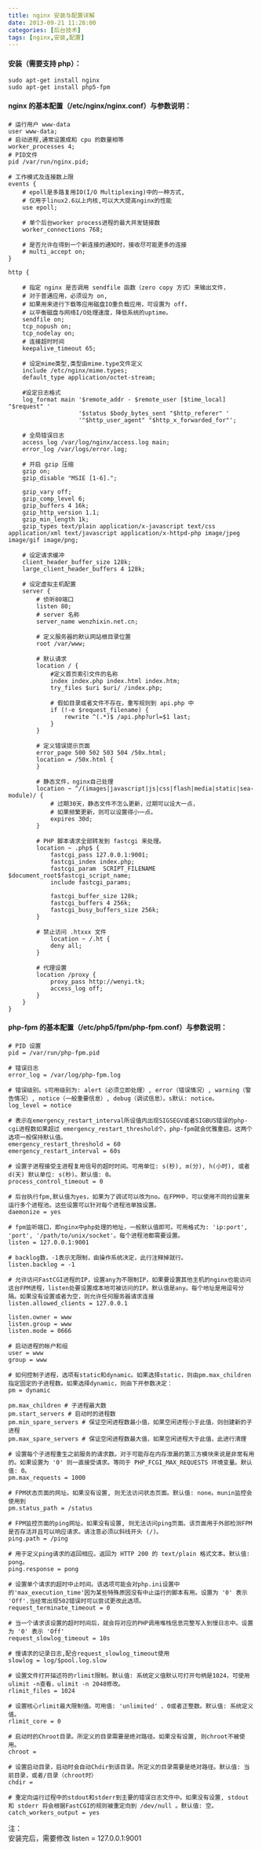 ```yaml
---
title: nginx 安装与配置详解
date: 2013-09-21 11:28:00
categories: [后台技术]
tags: [nginx,安装,配置]
---
```


#### 安装（需要支持 php）：

    sudo apt-get install nginx
    sudo apt-get install php5-fpm
    
#### nginx 的基本配置（/etc/nginx/nginx.conf）与参数说明：

    # 运行用户 www-data
    user www-data;
    # 启动进程,通常设置成和 cpu 的数量相等
    worker_processes 4;
    # PID文件
    pid /var/run/nginx.pid;
    
    # 工作模式及连接数上限
    events {
        # epoll是多路复用IO(I/O Multiplexing)中的一种方式,
        # 仅用于linux2.6以上内核,可以大大提高nginx的性能
        use epoll; 
    
        # 单个后台worker process进程的最大并发链接数    
        worker_connections 768;    
        
        # 是否允许在得到一个新连接的通知时，接收尽可能更多的连接
        # multi_accept on;
    }
    
    http {
    
        # 指定 nginx 是否调用 sendfile 函数（zero copy 方式）来输出文件，
        # 对于普通应用，必须设为 on,
        # 如果用来进行下载等应用磁盘IO重负载应用，可设置为 off，
        # 以平衡磁盘与网络I/O处理速度，降低系统的uptime。
        sendfile on;
        tcp_nopush on;
        tcp_nodelay on;
        # 连接超时时间
        keepalive_timeout 65;
        
        # 设定mime类型,类型由mime.type文件定义
        include /etc/nginx/mime.types;
        default_type application/octet-stream;
        
        #设定日志格式
        log_format main '$remote_addr - $remote_user [$time_local] "$request" '
                        '$status $body_bytes_sent "$http_referer" '
                        '"$http_user_agent" "$http_x_forwarded_for"';
    
        # 全局错误日志
        access_log /var/log/nginx/access.log main;
        error_log /var/logs/error.log;
    
        # 开启 gzip 压缩
        gzip on;
        gzip_disable "MSIE [1-6].";

        gzip_vary off;
        gzip_comp_level 6;
        gzip_buffers 4 16k;
        gzip_http_version 1.1;
        gzip_min_length 1k;
        gzip_types text/plain application/x-javascript text/css application/xml text/javascript application/x-httpd-php image/jpeg image/gif image/png;
    
        # 设定请求缓冲
        client_header_buffer_size 128k;
        large_client_header_buffers 4 128k;
    
        # 设定虚拟主机配置
        server {
            # 侦听80端口
            listen 80;
            # server 名称
            server_name wenzhixin.net.cn;
    
            # 定义服务器的默认网站根目录位置
            root /var/www;
    
            # 默认请求
            location / {
                #定义首页索引文件的名称
                index index.php index.html index.htm;
                try_files $uri $uri/ /index.php;
                
                # 假如目录或者文件不存在，重写规则到 api.php 中
                if (!-e $request_filename) {
                    rewrite ^(.*)$ /api.php?url=$1 last;
                }
            }
    
            # 定义错误提示页面
            error_page 500 502 503 504 /50x.html;
            location = /50x.html {
            }
    
            # 静态文件，nginx自己处理
            location ~ ^/(images|javascript|js|css|flash|media|static|sea-module)/ {
                # 过期30天，静态文件不怎么更新，过期可以设大一点，
                # 如果频繁更新，则可以设置得小一点。
                expires 30d;
            }
    
            # PHP 脚本请求全部转发到 fastcgi 来处理。           
            location ~ .php$ {
                fastcgi_pass 127.0.0.1:9001;
                fastcgi_index index.php;
                fastcgi_param  SCRIPT_FILENAME $document_root$fastcgi_script_name;
                include fastcgi_params;
                
                fastcgi_buffer_size 128k;
                fastcgi_buffers 4 256k;
                fastcgi_busy_buffers_size 256k;
            }
    
            # 禁止访问 .htxxx 文件
                location ~ /.ht {
                deny all;
            }
    
            # 代理设置
            location /proxy {
                proxy_pass http://wenyi.tk;
                access_log off;
            }
        }
    }
 
#### php-fpm 的基本配置（/etc/php5/fpm/php-fpm.conf）与参数说明：
    
	# PID 设置
	pid = /var/run/php-fpm.pid
	 
	# 错误日志
	error_log = /var/log/php-fpm.log
	 
	# 错误级别。s可用级别为: alert（必须立即处理）, error（错误情况）, warning（警告情况）, notice（一般重要信息）, debug（调试信息）。s默认: notice。
	log_level = notice
	 
	# 表示在emergency_restart_interval所设值内出现SIGSEGV或者SIGBUS错误的php-cgi进程数如果超过 emergency_restart_threshold个，php-fpm就会优雅重启。这两个选项一般保持默认值。
	emergency_restart_threshold = 60
	emergency_restart_interval = 60s
	 
	# 设置子进程接受主进程复用信号的超时时间。可用单位: s(秒), m(分), h(小时), 或者 d(天) 默认单位: s(秒)。默认值: 0。
	process_control_timeout = 0
	 
	# 后台执行fpm,默认值为yes，如果为了调试可以改为no。在FPM中，可以使用不同的设置来运行多个进程池。这些设置可以针对每个进程池单独设置。
	daemonize = yes
	 
	# fpm监听端口，即nginx中php处理的地址，一般默认值即可。可用格式为: 'ip:port', 'port', '/path/to/unix/socket'。每个进程池都需要设置。
	listen = 127.0.0.1:9001
	 
	# backlog数，-1表示无限制，由操作系统决定，此行注释掉就行。
	listen.backlog = -1
	 
	# 允许访问FastCGI进程的IP，设置any为不限制IP，如果要设置其他主机的nginx也能访问这台FPM进程，listen处要设置成本地可被访问的IP。默认值是any。每个地址是用逗号分隔。如果没有设置或者为空，则允许任何服务器请求连接
	listen.allowed_clients = 127.0.0.1
	 
	listen.owner = www
	listen.group = www
	listen.mode = 0666
	 
	# 启动进程的帐户和组
	user = www
	group = www
	
	# 如何控制子进程，选项有static和dynamic。如果选择static，则由pm.max_children指定固定的子进程数。如果选择dynamic，则由下开参数决定：
	pm = dynamic
	
	pm.max_children # 子进程最大数
	pm.start_servers # 启动时的进程数
	pm.min_spare_servers # 保证空闲进程数最小值，如果空闲进程小于此值，则创建新的子进程
	pm.max_spare_servers # 保证空闲进程数最大值，如果空闲进程大于此值，此进行清理
	 
	# 设置每个子进程重生之前服务的请求数。对于可能存在内存泄漏的第三方模块来说是非常有用的。如果设置为 '0' 则一直接受请求。等同于 PHP_FCGI_MAX_REQUESTS 环境变量。默认值: 0。
	pm.max_requests = 1000
	 
	# FPM状态页面的网址。如果没有设置, 则无法访问状态页面。默认值: none。munin监控会使用到
	pm.status_path = /status
	 
	# FPM监控页面的ping网址。如果没有设置, 则无法访问ping页面。该页面用于外部检测FPM是否存活并且可以响应请求。请注意必须以斜线开头 (/)。
	ping.path = /ping
	 
	# 用于定义ping请求的返回相应。返回为 HTTP 200 的 text/plain 格式文本。默认值: pong。
	ping.response = pong
	 
	# 设置单个请求的超时中止时间。该选项可能会对php.ini设置中的'max_execution_time'因为某些特殊原因没有中止运行的脚本有用。设置为 '0' 表示 'Off'.当经常出现502错误时可以尝试更改此选项。
	request_terminate_timeout = 0
	 
	# 当一个请求该设置的超时时间后，就会将对应的PHP调用堆栈信息完整写入到慢日志中。设置为 '0' 表示 'Off'
	request_slowlog_timeout = 10s
	 
	# 慢请求的记录日志,配合request_slowlog_timeout使用
	slowlog = log/$pool.log.slow
	 
	# 设置文件打开描述符的rlimit限制。默认值: 系统定义值默认可打开句柄是1024，可使用 ulimit -n查看，ulimit -n 2048修改。
	rlimit_files = 1024
	 
	# 设置核心rlimit最大限制值。可用值: 'unlimited' 、0或者正整数。默认值: 系统定义值。
	rlimit_core = 0
	 
	# 启动时的Chroot目录。所定义的目录需要是绝对路径。如果没有设置, 则chroot不被使用。
	chroot =
	 
	# 设置启动目录，启动时会自动Chdir到该目录。所定义的目录需要是绝对路径。默认值: 当前目录，或者/目录（chroot时）
	chdir =
	 
	# 重定向运行过程中的stdout和stderr到主要的错误日志文件中。如果没有设置, stdout 和 stderr 将会根据FastCGI的规则被重定向到 /dev/null 。默认值: 空。
	catch_workers_output = yes

注：  	
安装完后，需要修改 listen = 127.0.0.1:9001